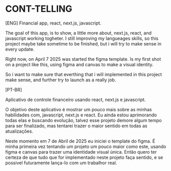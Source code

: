 # CONT-TELLING

[ENG]
Financial app, react, next.js, javascript.


The goal of this app, is to show, a little more about, next.js, react, and javascript working togheter. 
I still improving my langueages skills, so this project maybe take sometime to be finished, but i will try to make sense in every update. 

Right now, on April 7 2025 was started the figma template. Is my first shot on a project like this, using figma and canvas to make a visual identity. 

So i want to make sure that everthing that i will implemented in this project make sense, and further try to launch as a really job. 


[PT-BR]

Aplicativo de controle financeiro
usando react, next.js e javascript.

O objetivo deste aplicativo é mostrar um pouco mais sobre as minhas habilidades com, javascript, next.js e react. 
Eu ainda estou aprimorando todas elas e buscando evolução, talvez esse projeto demore algum tempo para ser finalizado, mas tentarei trazer o maior sentido em todas as atualizações. 

Neste momento em 7 de Abril de 2025 eu iniciei o template do figma. É minha primeira vez tentando um projeto um pouco maior como este, usando figma e canvas para trazer uma identidade visual única. 
Então quero ter certeza de que tudo que for implementado neste projeto faça sentido, e se possivel futuramente lança-lo com um trabalhor real.
